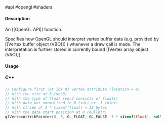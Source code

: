 #api #opengl #shaders 

#### Description

An [[OpenGL API]] function.`

Specifies how OpenGL should interpret vertex buffer data (e.g. provided by [[Vertex buffer object (VBO)]] ) whenever a draw call is made. The interpretation is further stored in currently bound [[Vertex array object (VAO)]].

#### Usage

##### C++
``` cpp
// Configure first (at idx 0) vertex attribute (location = 0)
// With the size of 3 (vec3)
// With the type of float (vec3 consists of floats)
// With data not normalized to 0 (int) or -1 (uint)
// With stride of 3 * sizeof(float) = 12 bytes
// With the data start position at 0 (nullptr)
glVertexAttribPointer(0, 3, GL_FLOAT, GL_FALSE, 3 * sizeof(float), nullptr);
```